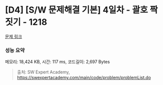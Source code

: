 # [D4] [S/W 문제해결 기본] 4일차 - 괄호 짝짓기 - 1218 

[문제 링크](https://swexpertacademy.com/main/code/problem/problemDetail.do?contestProbId=AV14eWb6AAkCFAYD) 

### 성능 요약

메모리: 18,424 KB, 시간: 117 ms, 코드길이: 2,697 Bytes



> 출처: SW Expert Academy, https://swexpertacademy.com/main/code/problem/problemList.do